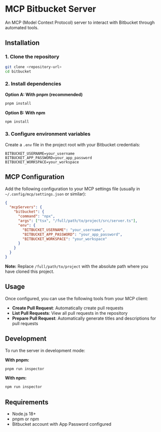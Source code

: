 # MCP Bitbucket Server

An MCP (Model Context Protocol) server to interact with Bitbucket through automated tools.

## Installation

### 1. Clone the repository

```bash
git clone <repository-url>
cd bitbucket
```

### 2. Install dependencies

**Option A: With pnpm (recommended)**

```bash
pnpm install
```

**Option B: With npm**

```bash
npm install
```

### 3. Configure environment variables

Create a `.env` file in the project root with your Bitbucket credentials:

```env
BITBUCKET_USERNAME=your_username
BITBUCKET_APP_PASSWORD=your_app_password
BITBUCKET_WORKSPACE=your_workspace
```

## MCP Configuration

Add the following configuration to your MCP settings file (usually in `~/.config/mcp/settings.json` or similar):

```json
{
  "mcpServers": {
    "bitbucket": {
      "command": "npx",
      "args": ["tsx", "/full/path/to/project/src/server.ts"],
      "env": {
        "BITBUCKET_USERNAME": "your_username",
        "BITBUCKET_APP_PASSWORD": "your_app_password",
        "BITBUCKET_WORKSPACE": "your_workspace"
      }
    }
  }
}
```

**Note:** Replace `/full/path/to/project` with the absolute path where you have cloned this project.

## Usage

Once configured, you can use the following tools from your MCP client:

- **Create Pull Request**: Automatically create pull requests
- **List Pull Requests**: View all pull requests in the repository
- **Prepare Pull Request**: Automatically generate titles and descriptions for pull requests

## Development

To run the server in development mode:

**With pnpm:**

```bash
pnpm run inspector
```

**With npm:**

```bash
npm run inspector
```

## Requirements

- Node.js 18+
- pnpm or npm
- Bitbucket account with App Password configured

